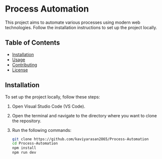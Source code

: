 # Process Automation

This project aims to automate various processes using modern web technologies. Follow the installation instructions to set up the project locally.

## Table of Contents

- [Installation](#installation)
- [Usage](#usage)
- [Contributing](#contributing)
- [License](#license)

## Installation

To set up the project locally, follow these steps:

1. Open Visual Studio Code (VS Code).
2. Open the terminal and navigate to the directory where you want to clone the repository.

3. Run the following commands:

   ```bash
   git clone https://github.com/kaviyarasan2865/Process-Automation
   cd Process-Automation
   npm install
   npm run dev
